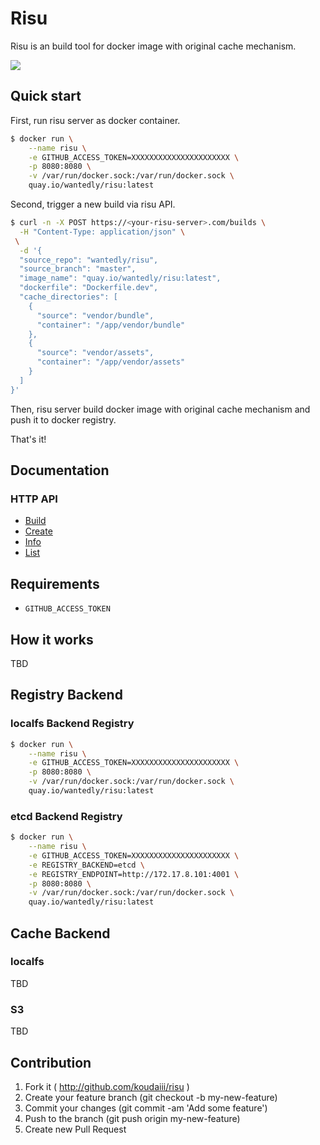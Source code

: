 # Risu
Risu is an build tool for docker image with original cache mechanism.

![](https://cloud.githubusercontent.com/assets/261700/9082260/c51e910c-3b9d-11e5-9202-f0ab05207ac6.png)

## Quick start
First, run risu server as docker container.

```bash
$ docker run \
    --name risu \
    -e GITHUB_ACCESS_TOKEN=XXXXXXXXXXXXXXXXXXXXXX \
    -p 8080:8080 \
    -v /var/run/docker.sock:/var/run/docker.sock \
    quay.io/wantedly/risu:latest
```

Second, trigger a new build via risu API.

```bash
$ curl -n -X POST https://<your-risu-server>.com/builds \
  -H "Content-Type: application/json" \
 \
  -d '{
  "source_repo": "wantedly/risu",
  "source_branch": "master",
  "image_name": "quay.io/wantedly/risu:latest",
  "dockerfile": "Dockerfile.dev",
  "cache_directories": [
    {
      "source": "vendor/bundle",
      "container": "/app/vendor/bundle"
    },
    {
      "source": "vendor/assets",
      "container": "/app/vendor/assets"
    }
  ]
}'
```

Then, risu server build docker image with original cache mechanism and push it to docker registry.

That's it!

## Documentation
### HTTP API

* [Build](https://github.com/wantedly/risu/blob/master/docs/api-v1-alpha.md#build)
 * [Create](https://github.com/wantedly/risu/blob/master/docs/api-v1-alpha.md#build-create)
 * [Info](https://github.com/wantedly/risu/blob/master/docs/api-v1-alpha.md#build-info)
 * [List](https://github.com/wantedly/risu/blob/master/docs/api-v1-alpha.md#build-list)

## Requirements

* `GITHUB_ACCESS_TOKEN`

## How it works
TBD

## Registry Backend
### localfs Backend Registry

```bash
$ docker run \
    --name risu \
    -e GITHUB_ACCESS_TOKEN=XXXXXXXXXXXXXXXXXXXXXX \
    -p 8080:8080 \
    -v /var/run/docker.sock:/var/run/docker.sock \
    quay.io/wantedly/risu:latest
```

### etcd Backend Registry

```bash
$ docker run \
    --name risu \
    -e GITHUB_ACCESS_TOKEN=XXXXXXXXXXXXXXXXXXXXXX \
    -e REGISTRY_BACKEND=etcd \
    -e REGISTRY_ENDPOINT=http://172.17.8.101:4001 \
    -p 8080:8080 \
    -v /var/run/docker.sock:/var/run/docker.sock \
    quay.io/wantedly/risu:latest
```

## Cache Backend
### localfs
TBD

### S3
TBD


## Contribution

1. Fork it ( http://github.com/koudaiii/risu )
2. Create your feature branch (git checkout -b my-new-feature)
3. Commit your changes (git commit -am 'Add some feature')
4. Push to the branch (git push origin my-new-feature)
5. Create new Pull Request
